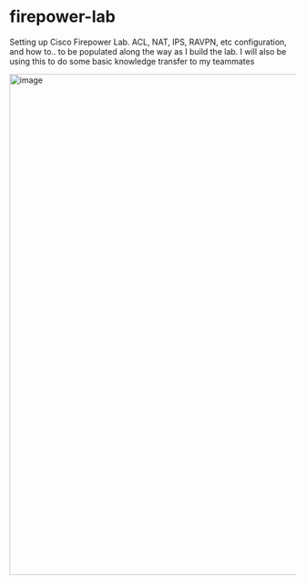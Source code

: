 # firepower-lab
Setting up Cisco Firepower Lab. ACL, NAT, IPS, RAVPN, etc configuration, and how to.. to be populated along the way as I build the lab. I will also be using this to do some basic knowledge transfer to my teammates

<img width="1321" height="881" alt="image" src="https://github.com/user-attachments/assets/5ef0281f-e027-4cc5-86da-4cf7ad7edf3f" />

